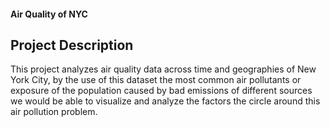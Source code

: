 #### Air Quality of NYC

## Project Description
This project analyzes air quality data across time and geographies of New York City, by the use of this dataset the most common air pollutants or exposure of the population caused by bad emissions of different sources we would be able to visualize and analyze the factors the circle around this air pollution problem.
